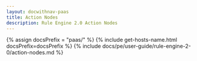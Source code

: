 ```yaml
---
layout: docwithnav-paas
title: Action Nodes
description: Rule Engine 2.0 Action Nodes
---
```


{% assign docsPrefix = "paas/" %}
{% include get-hosts-name.html docsPrefix=docsPrefix %}
{% include docs/pe/user-guide/rule-engine-2-0/action-nodes.md %}
